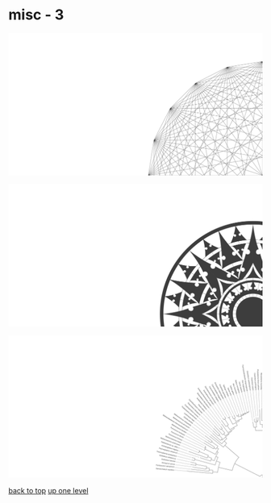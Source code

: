 # misc - 3
[![20_ponted_cross_graph.png](https://raw.githubusercontent.com/buckmanc/wallpapers/main/terminal/grey%20on%20alpha/big/misc/20_ponted_cross_graph.png "20_ponted_cross_graph.png")](https://raw.githubusercontent.com/buckmanc/wallpapers/main/terminal/grey%20on%20alpha/big/misc/20_ponted_cross_graph.png)

[![compass_rose_cantino.png](https://raw.githubusercontent.com/buckmanc/wallpapers/main/terminal/grey%20on%20alpha/big/misc/compass_rose_cantino.png "compass_rose_cantino.png")](https://raw.githubusercontent.com/buckmanc/wallpapers/main/terminal/grey%20on%20alpha/big/misc/compass_rose_cantino.png)

[![tree_of_life_svg.png](https://raw.githubusercontent.com/buckmanc/wallpapers/main/terminal/grey%20on%20alpha/big/misc/tree_of_life_svg.png "tree_of_life_svg.png")](https://raw.githubusercontent.com/buckmanc/wallpapers/main/terminal/grey%20on%20alpha/big/misc/tree_of_life_svg.png)



[back to top](#)
[up one level](/terminal/grey%20on%20alpha/big/README.MD)
